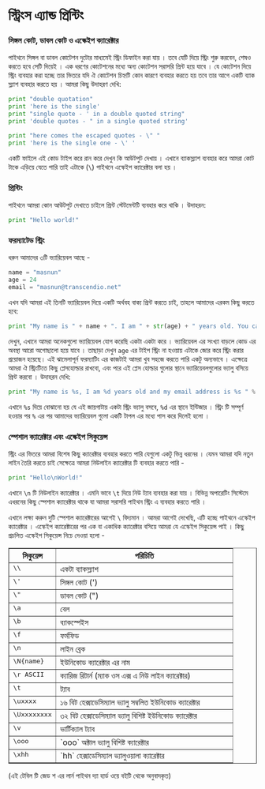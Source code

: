 # স্ট্রিংস এ্যান্ড প্রিন্টিং

### সিঙ্গল কোট, ডাবল কোট ও এস্কেইপ ক্যারেক্টার

পাইথনে সিঙ্গল বা ডাবল কোটেশন দুটোর মাধ্যমেই স্ট্রিং ডিফাইন করা যায় । তবে যেটি দিয়ে স্ট্রিং শুরু করবেন, শেষও করতে হবে সেটি দিয়েই । এক ধরণের কোটেশনের মধ্যে অন্য কোটেশন সরাসরি প্রিন্ট হয়ে যাবে । যে কোটেশন দিয়ে স্ট্রিং ব্যবহার করা হচ্ছে তার ভিতরে যদি ঐ কোটেশন চিহ্নটি কোন কারণে ব্যবহার করতে হয় তবে তার আগে একটি ব্যাক স্ল্যাশ ব্যবহার করতে হয় । আমরা কিছু উদাহরণ দেখি:

```python
print "double quotation"
print 'here is the single'
print "single quote - ' in a double quoted string"
print 'double quotes - " in a single quoted string'

print "here comes the escaped quotes - \" "
print 'here is the single one - \' '
```

একটি ফাইলে এই কোড টাইপ করে রান করে দেখুন কি আউটপুট দেখায় । এখানে ব্যাকস্ল্যাশ ব্যবহার করে আমরা কোট টাকে এড়িয়ে যেতে পারি তাই এটাকে (`\`) পাইথনে এস্কেইপ ক্যারেক্টার বলা হয় । 


### প্রিন্টিং

পাইথনে আমরা কোন আউটপুট দেখাতে চাইলে প্রিন্ট স্টেটমেন্টটি ব্যবহার করে থাকি । উদাহরন:

```python
print "Hello world!"
```

### ফরম্যাটেড স্ট্রিং

ধরুন আমাদের ৩টি ভ্যারিয়েবল আছে -

```python
name = "masnun"
age = 24
email = "masnun@transcendio.net"
```

এখন যদি আমরা এই তিনটি ভ্যারিয়েবল দিয়ে একটি অর্থবহ বাক্য প্রিন্ট করতে চাই, তাহলে আমাদের এরকম কিছু করতে হবে:

```python
print "My name is " + name + ". I am " + str(age) + " years old. You can reach me via email - " + email
```

দেখুন, এখানে আমরা অনেকগুলো ভ্যারিয়েবল যোগ করেছি একটা একটা করে । ভ্যারিয়েবল এর সংখ্যা বাড়লে কোড এর অবস্থা আরো অগোছালো হয়ে যাবে । তাছাড়া দেখুন `age` এর টাইপ স্ট্রিং না হওয়ায় এটাকে জোর করে স্ট্রিং করার প্রয়োজন হয়েছে। এই ঝামেলাপূর্ন ফরম্যাটিং এর কাজটাই আমরা খুব সহজে করতে পারি একটু অন্যভাবে । এক্ষেত্রে আমরা ঐ স্ট্রিংটিতে কিছু প্লেসহোল্ডার রাখবো, এবং পরে এই প্লেস হোল্ডার গুলোর স্থানে ভ্যারিয়েবলগুলোর ভ্যালু বসিয়ে প্রিন্ট করবো । উদাহরন দেখি:

``` python
print "My name is %s, I am %d years old and my email address is %s " % (name, age, email)
```

এখানে `%s` দিয়ে বোঝানো হয় যে এই জায়গাটায় একটা স্ট্রিং ভ্যালু বসবে, `%d` এর স্থানে ইন্টিজার । স্ট্রিং টি সম্পূর্ণ হওয়ার পর `%` এর পর আমাদের ভ্যারিয়েবল গুলো একটি টাপল এর মধ্যে পাস করে দিলেই হলো ।

### স্পেশাল ক্যারেক্টার এবং এস্কেইপ সিকুয়েন্স

স্ট্রিং এর ভিতরে আমরা বিশেষ কিছু ক্যারেক্টার ব্যবহার করতে পারি যেগুলো একটু ভিন্ন ধরনের । যেমন আমরা যদি নতুন লাইন তৈরি করতে চাই সেক্ষেত্রে আমরা নিউলাইন ক্যারেক্টার টি ব্যবহার করতে পারি - 

```python
print "Hello\nWorld!"
```

এখানে `\n` টি নিউলাইন ক্যারেক্টার । এমনি ভাবে `\t` দিয়ে নিউ ট্যাব ব্যবহার করা যায় । বিভিন্ন অপারেটিং সিস্টেমে এধরনের কিছু স্পেশাল ক্যারেক্টার থাকে যা আমরা সরাসরি পাইথন স্ট্রিং এ ব্যবহার করতে পারি । 

এখানে লক্ষ্য করুন দুটি স্পেশাল ক্যারেক্টারের আগেই `\` বিদ্যমান । আমরা আগেই দেখেছি, এটি হচ্ছে পাইথনে এস্কেইপ ক্যারেক্টার । এস্কেইপ ক্যারেক্টারের পর এক বা একাধিক ক্যারেক্টার বসিয়ে আমরা যে এস্কেইপ সিকুয়েন্স পাই । কিছু প্রচলিত এস্কেইপ সিকুয়েন্স নিচে দেওয়া হলো - 

<table border="1">
<colgroup>
<col width="21%">
<col width="79%">
</colgroup>
<thead valign="bottom">
<tr><th>সিকুয়েন্স</th>
<th>পরিচিতি</th>
</tr>
</thead>
<tbody valign="top">
<tr><td><tt>\\</tt></td>
<td>একটা ব্যাকস্ল্যাশ </td>
</tr>
<tr><td><tt>\'</tt></td>
<td>সিঙ্গল কোট (')</td>
</tr>
<tr><td><tt>\"</tt></td>
<td>ডাবল কোট (")</td>
</tr>
<tr><td><tt>\a</tt></td>
<td>বেল</td>
</tr>
<tr><td><tt>\b</tt></td>
<td>ব্যাকস্পেইস</td>
</tr>
<tr><td><tt>\f</tt></td>
<td>ফর্মফিড</td>
</tr>
<tr><td><tt>\n</tt></td>
<td>লাইন ব্রেক</td>
</tr>
<tr><td><tt>\N{name}</tt></td>
<td>ইউনিকোড ক্যারেক্টার এর নাম</td>
</tr>
<tr><td><tt>\r ASCII</tt></td>
<td>ক্যারিজ রিটার্ন (ম্যাক ওস এক্স এ নিউ লাইন ক্যারেক্টার)</td>
</tr>
<tr><td><tt>\t</tt></td>
<td>ট্যাব</td>
</tr>
<tr><td><tt>\uxxxx</tt></td>
<td>১৬ বিট হেক্সাডেসিম্যাল ভ্যালু সম্বলিত ইউনিকোড ক্যারেক্টার</td>
</tr>
<tr><td><tt>\Uxxxxxxxx</tt></td>
<td>৩২ বিট হেক্সাডেসিম্যাল ভ্যালু বিশিষ্ট ইউনিকোড ক্যারেক্টার</td>
</tr>
<tr><td><tt>\v</tt></td>
<td>ভার্টিক্যাল ট্যাব</td>
</tr>
<tr><td><tt>\ooo</tt></td>
<td>`ooo` অক্টাল ভ্যালু বিশিষ্ট ক্যারেক্টার</td>
</tr>
<tr><td><tt>\xhh</tt></td>
<td>`hh` হেক্সাডেসিম্যাল ভ্যালুওয়ালা ক্যারেক্টার </td>
</tr>
</tbody>
</table>

(এই টেবিল টি জেড শ এর লার্ন পাইথন দ্যা হার্ড ওয়ে বইটি থেকে অনুবাদকৃত) 

